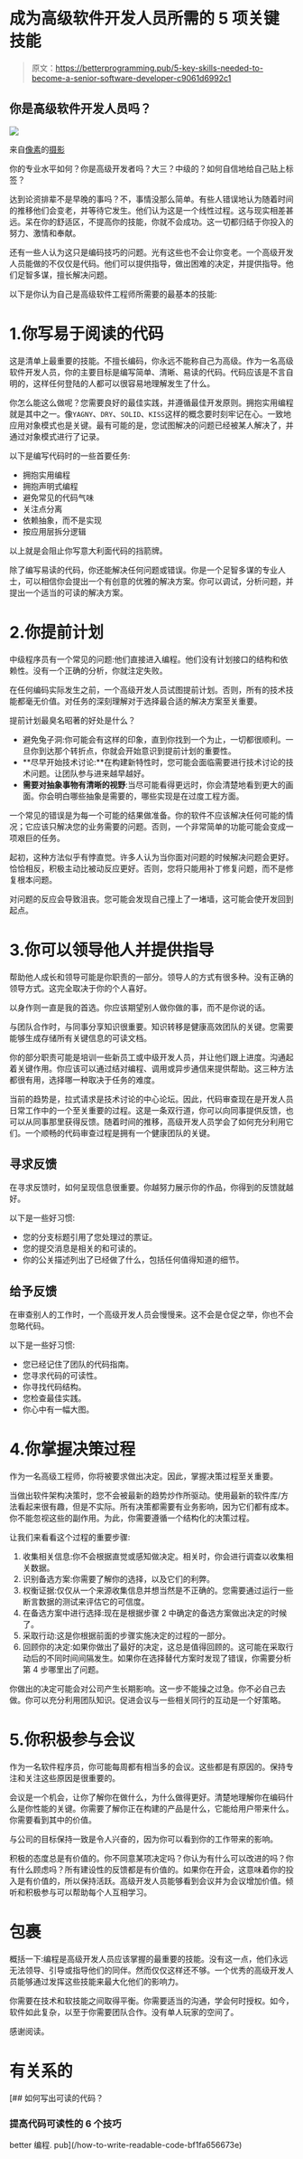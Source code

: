 # 成为高级软件开发人员所需的 5 项关键技能

> 原文：<https://betterprogramming.pub/5-key-skills-needed-to-become-a-senior-software-developer-c9061d6992c1>

## 你是高级软件开发人员吗？

![](img/0395ed6f9ba06037e03a67ebc6ecdf12.png)

来自[像素](https://www.pexels.com/photo/woman-in-black-tank-top-using-laptop-3861961/?utm_content=attributionCopyText&utm_medium=referral&utm_source=pexels)的[摄影](https://www.pexels.com/@thisisengineering?utm_content=attributionCopyText&utm_medium=referral&utm_source=pexels)

你的专业水平如何？你是高级开发者吗？大三？中级的？如何自信地给自己贴上标签？

达到论资排辈不是早晚的事吗？不，事情没那么简单。有些人错误地认为随着时间的推移他们会变老，并等待它发生。他们认为这是一个线性过程。这与现实相差甚远。呆在你的舒适区，不提高你的技能，你就不会成功。这一切都归结于你投入的努力、激情和奉献。

还有一些人认为这只是编码技巧的问题。光有这些也不会让你变老。一个高级开发人员能做的不仅仅是代码。他们可以提供指导，做出困难的决定，并提供指导。他们足智多谋，擅长解决问题。

以下是你认为自己是高级软件工程师所需要的最基本的技能:

# 1.你写易于阅读的代码

这是清单上最重要的技能。不擅长编码，你永远不能称自己为高级。作为一名高级软件开发人员，你的主要目标是编写简单、清晰、易读的代码。代码应该是不言自明的，这样任何登陆的人都可以很容易地理解发生了什么。

你怎么能这么做呢？您需要良好的最佳实践，并遵循最佳开发原则。拥抱实用编程就是其中之一。像`YAGNY`、`DRY`、`SOLID`、`KISS`这样的概念要时刻牢记在心。一致地应用对象模式也是关键。最有可能的是，您试图解决的问题已经被某人解决了，并通过对象模式进行了记录。

以下是编写代码时的一些首要任务:

*   拥抱实用编程
*   拥抱声明式编程
*   避免常见的代码气味
*   关注点分离
*   依赖抽象，而不是实现
*   按应用层拆分逻辑

以上就是会阻止你写意大利面代码的挡箭牌。

除了编写易读的代码，你还能解决任何问题或错误。你是一个足智多谋的专业人士，可以相信你会提出一个有创意的优雅的解决方案。你可以调试，分析问题，并提出一个适当的可读的解决方案。

# 2.你提前计划

中级程序员有一个常见的问题:他们直接进入编程。他们没有计划接口的结构和依赖性。没有一个正确的分析，你就注定失败。

在任何编码实际发生之前，一个高级开发人员试图提前计划。否则，所有的技术技能都毫无价值。对任务的深刻理解对于选择最合适的解决方案至关重要。

提前计划最臭名昭著的好处是什么？

*   避免兔子洞:你可能会有这样的印象，直到你找到一个为止，一切都很顺利。一旦你到达那个转折点，你就会开始意识到提前计划的重要性。
*   **尽早开始技术讨论:**在构建新特性时，您可能会面临需要进行技术讨论的技术问题。让团队参与进来越早越好。
*   **需要对抽象事物有清晰的视野**:当尽可能看得更远时，你会清楚地看到更大的画面。你会明白哪些抽象是需要的，哪些实现是在过度工程方面。

一个常见的错误是为每一个可能的结果做准备。你的软件不应该解决任何可能的情况；它应该只解决您的业务需要的问题。否则，一个非常简单的功能可能会变成一项艰巨的任务。

起初，这种方法似乎有悖直觉。许多人认为当你面对问题的时候解决问题会更好。恰恰相反，积极主动比被动反应更好。否则，您将只能用补丁修复问题，而不是修复根本问题。

对问题的反应会导致沮丧。您可能会发现自己撞上了一堵墙，这可能会使开发回到起点。

# 3.你可以领导他人并提供指导

帮助他人成长和领导可能是你职责的一部分。领导人的方式有很多种。没有正确的领导方式。这完全取决于你的个人喜好。

以身作则一直是我的首选。你应该期望别人做你做的事，而不是你说的话。

与团队合作时，与同事分享知识很重要。知识转移是健康高效团队的关键。您需要能够生成存储所有关键信息的可读文档。

你的部分职责可能是培训一些新员工或中级开发人员，并让他们跟上进度。沟通起着关键作用。你应该可以通过结对编程、调用或异步通信来提供帮助。这三种方法都很有用，选择哪一种取决于任务的难度。

当前的趋势是，拉式请求是技术讨论的中心论坛。因此，代码审查现在是开发人员日常工作中的一个至关重要的过程。这是一条双行道，你可以向同事提供反馈，也可以从同事那里获得反馈。随着时间的推移，高级开发人员学会了如何充分利用它们。一个顺畅的代码审查过程是拥有一个健康团队的关键。

## 寻求反馈

在寻求反馈时，如何呈现信息很重要。你越努力展示你的作品，你得到的反馈就越好。

以下是一些好习惯:

*   您的分支标题引用了您处理过的票证。
*   您的提交消息是相关的和可读的。
*   你的公关描述列出了已经做了什么，包括任何值得知道的细节。

## 给予反馈

在审查别人的工作时，一个高级开发人员会慢慢来。这不会是仓促之举，你也不会忽略代码。

以下是一些好习惯:

*   您已经记住了团队的代码指南。
*   您寻求代码的可读性。
*   你寻找代码结构。
*   您检查最佳实践。
*   你心中有一幅大图。

# 4.你掌握决策过程

作为一名高级工程师，你将被要求做出决定。因此，掌握决策过程至关重要。

当做出软件架构决策时，您不会被最新的趋势炒作所驱动。使用最新的软件库/方法看起来很有趣，但是不实际。所有决策都需要有业务影响，因为它们都有成本。你不能忽视这些的副作用。为此，你需要遵循一个结构化的决策过程。

让我们来看看这个过程的重要步骤:

1.  收集相关信息:你不会根据直觉或感知做决定。相关时，你会进行调查以收集相关数据。
2.  识别备选方案:你需要了解你的选择，以及它们的利弊。
3.  权衡证据:仅仅从一个来源收集信息并想当然是不正确的。您需要通过运行一些断言数据的测试来评估它的可信度。
4.  在备选方案中进行选择:现在是根据步骤 2 中确定的备选方案做出决定的时候了。
5.  采取行动:这是你根据前面的步骤实施决定的过程的一部分。
6.  回顾你的决定:如果你做出了最好的决定，这总是值得回顾的。这可能在采取行动后的不同时间间隔发生。如果你在选择替代方案时发现了错误，你需要分析第 4 步哪里出了问题。

你做出的决定可能会对公司产生长期影响。这一步不能操之过急。你不必自己去做。你可以充分利用团队知识。促进会议与一些相关同行的互动是一个好策略。

# 5.你积极参与会议

作为一名软件程序员，你可能每周都有相当多的会议。这些都是有原因的。保持专注和关注这些原因是很重要的。

会议是一个机会，让你了解你在做什么，为什么做得更好。清楚地理解你在编码什么是你性能的关键。你需要了解你正在构建的产品是什么，它能给用户带来什么。你需要看到其中的价值。

与公司的目标保持一致是令人兴奋的，因为你可以看到你的工作带来的影响。

积极的态度总是有价值的。你不同意某项决定吗？你认为有什么可以改进的吗？你有什么顾虑吗？所有建设性的反馈都是有价值的。如果你在开会，这意味着你的投入是有价值的，所以保持活跃。高级开发人员能够看到会议并为会议增加价值。倾听和积极参与可以帮助每个人互相学习。

# 包裹

概括一下:编程是高级开发人员应该掌握的最重要的技能。没有这一点，他们永远无法领导、引导或指导他们的同伴。然而仅仅这样还不够。一个优秀的高级开发人员能够通过发挥这些技能来最大化他们的影响力。

你需要在技术和软技能之间取得平衡。你需要适当的沟通，学会何时授权。如今，软件如此复杂，以至于你需要团队合作。没有单人玩家的空间了。

感谢阅读。

# 有关系的

[](/how-to-write-readable-code-bf1fa656673e) [## 如何写出可读的代码？

### 提高代码可读性的 6 个技巧

better 编程. pub](/how-to-write-readable-code-bf1fa656673e)
